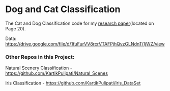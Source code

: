 # Dog and Cat Classification
The Cat and Dog Classification code for my [research paper](https://www.curieuxacademicjournal.com/_files/ugd/99711c_b41050487f9f42fc961bc25791f40362.pdf)(located on Page 20).

Data: https://drive.google.com/file/d/1fuFurVV8rcrVTAFPjhQvzGLNdnTi1jWZ/view

### Other Repos in this Project:
Natural Scenery Classification - https://github.com/KartikPulipati/Natural_Scenes

Iris Classification - https://github.com/KartikPulipati/Iris_DataSet
